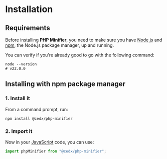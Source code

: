 # Installation

## Requirements
Before installing **PHP Minifier**, you need to make sure you have [Node.js](https://nodejs.org)
and [npm](https://www.npmjs.com), the Node.js package manager, up and running.

You can verify if you're already good to go with the following command:

```shell
node --version
# v22.0.0
```

## Installing with npm package manager

### 1. Install it
From a command prompt, run:

```shell
npm install @cedx/php-minifier
```

### 2. Import it
Now in your [JavaScript](https://developer.mozilla.org/docs/Web/JavaScript) code, you can use:

```js
import phpMinifier from "@cedx/php-minifier";
```

